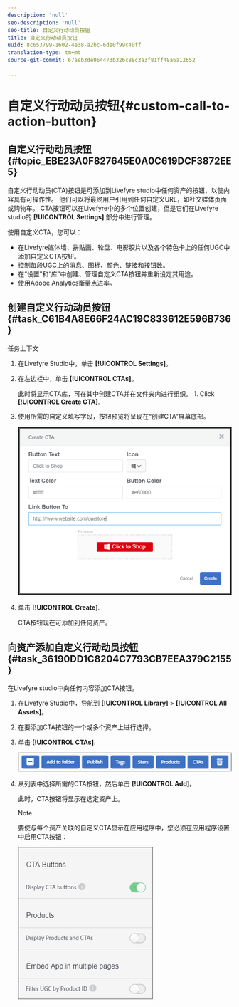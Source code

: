 ```yaml
---
description: 'null'
seo-description: 'null'
seo-title: 自定义行动动员按钮
title: 自定义行动动员按钮
uuid: 8c653799-1602-4e38-a2bc-6de0f99c40ff
translation-type: tm+mt
source-git-commit: 67aeb3de964473b326c88c3a3f81ff48a6a12652

---
```



# 自定义行动动员按钮{#custom-call-to-action-button}

## 自定义行动动员按钮 {#topic_EBE23A0F827645E0A0C619DCF3872EE5}

自定义行动动员(CTA)按钮是可添加到Livefyre studio中任何资产的按钮，以使内容具有可操作性。 他们可以将最终用户引用到任何自定义URL，如社交媒体页面或购物车。 CTA按钮可以在Livefyre中的多个位置创建，但是它们在Livefyre studio的 **[!UICONTROL Settings]** 部分中进行管理。

使用自定义CTA，您可以：

* 在Livefyre媒体墙、拼贴画、轮盘、电影胶片以及各个特色卡上的任何UGC中添加自定义CTA按钮。
* 控制每段UGC上的消息、图标、颜色、链接和按钮数。
* 在“设置”和“库”中创建、管理自定义CTA按钮并重新设定其用途。
* 使用Adobe Analytics衡量点进率。

## 创建自定义行动动员按钮 {#task_C61B4A8E66F24AC19C833612E596B736}

任务上下文

1. 在Livefyre Studio中，单击 **[!UICONTROL Settings]**。
1. 在左边栏中，单击 **[!UICONTROL CTAs]**。

   此时将显示CTA库，可在其中创建CTA并在文件夹内进行组织。 1. Click **[!UICONTROL Create CTA]**.
1. 使用所需的自定义填写字段，按钮预览将呈现在“创建CTA”屏幕底部。

   ![](assets/cta-button-create.png)

1. 单击 **[!UICONTROL Create]**.

   CTA按钮现在可添加到任何资产。

## 向资产添加自定义行动动员按钮 {#task_36190DD1C8204C7793CB7EEA379C2155}

在Livefyre studio中向任何内容添加CTA按钮。

1. 在Livefyre Studio中，导航到 **[!UICONTROL Library]** &gt; **[!UICONTROL All Assets]**。
1. 在要添加CTA按钮的一个或多个资产上进行选择。
1. 单击 **[!UICONTROL CTAs]**.

   ![](assets/cta-button-create2.png)

1. 从列表中选择所需的CTA按钮，然后单击 **[!UICONTROL Add]**。

   此时，CTA按钮将显示在选定资产上。

   >[!NOTE]
   >
   >要使与每个资产关联的自定义CTA显示在应用程序中，您必须在应用程序设置中启用CTA按钮：
   >
   >![](assets/cta-button-enable.png)
